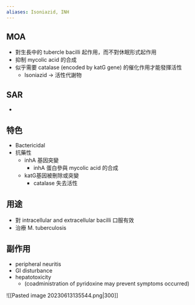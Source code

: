 ```yaml
---
aliases: Isoniazid, INH
---
```

## MOA
- 對生長中的 tubercle bacilli 起作用，而不對休眠形式起作用
- 抑制 mycolic acid 的合成
- 似乎需要 catalase (encoded by katG gene) 的催化作用才能發揮活性
	- Isoniazid $\rightarrow$ 活性代謝物
## SAR
- 
## 特色
- Bactericidal
- 抗藥性
	- inhA 基因突變
		- inhA 蛋白參與 mycolic acid 的合成
	- katG基因被刪除或突變 
		- catalase 失去活性
## 用途
- 對 intracellular and extracellular bacilli 口服有效
- 治療 M. tuberculosis
## 副作用
- peripheral neuritis
- GI disturbance
- hepatotoxicity
	- (coadministration of pyridoxine may prevent symptoms 
	 occurred)

![[Pasted image 20230613135544.png|300]]
